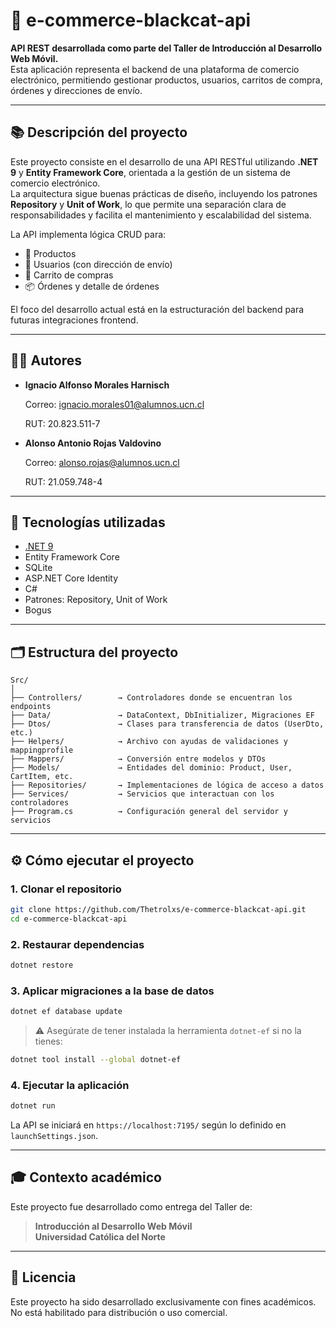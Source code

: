 # 🛒 e-commerce-blackcat-api

**API REST desarrollada como parte del Taller de Introducción al Desarrollo Web Móvil.**  
Esta aplicación representa el backend de una plataforma de comercio electrónico, permitiendo gestionar productos, usuarios, carritos de compra, órdenes y direcciones de envío.

---

## 📚 Descripción del proyecto

Este proyecto consiste en el desarrollo de una API RESTful utilizando **.NET 9** y **Entity Framework Core**, orientada a la gestión de un sistema de comercio electrónico.  
La arquitectura sigue buenas prácticas de diseño, incluyendo los patrones **Repository** y **Unit of Work**, lo que permite una separación clara de responsabilidades y facilita el mantenimiento y escalabilidad del sistema.

La API implementa lógica CRUD para:

- 🧴 Productos
- 👤 Usuarios (con dirección de envío)
- 🛒 Carrito de compras
- 📦 Órdenes y detalle de órdenes

El foco del desarrollo actual está en la estructuración del backend para futuras integraciones frontend.

---

## 🧑‍💻 Autores

- **Ignacio Alfonso Morales Harnisch**

    Correo: ignacio.morales01@alumnos.ucn.cl
  
    RUT: 20.823.511-7
  
- **Alonso Antonio Rojas Valdovino**

    Correo: alonso.rojas@alumnos.ucn.cl

    RUT: 21.059.748-4
---

## 🧱 Tecnologías utilizadas

- [.NET 9](https://learn.microsoft.com/en-us/dotnet/core/whats-new/dotnet-9)
- Entity Framework Core
- SQLite
- ASP.NET Core Identity
- C#
- Patrones: Repository, Unit of Work
- Bogus

---

## 🗂️ Estructura del proyecto

```
Src/
│
├── Controllers/        → Controladores donde se encuentran los endpoints
├── Data/               → DataContext, DbInitializer, Migraciones EF
├── Dtos/               → Clases para transferencia de datos (UserDto, etc.)
├── Helpers/            → Archivo con ayudas de validaciones y mappingprofile
├── Mappers/            → Conversión entre modelos y DTOs
├── Models/             → Entidades del dominio: Product, User, CartItem, etc.
├── Repositories/       → Implementaciones de lógica de acceso a datos
├── Services/           → Servicios que interactuan con los controladores
├── Program.cs          → Configuración general del servidor y servicios
```

---

## ⚙️ Cómo ejecutar el proyecto

### 1. Clonar el repositorio

```bash
git clone https://github.com/Thetrolxs/e-commerce-blackcat-api.git
cd e-commerce-blackcat-api
```

### 2. Restaurar dependencias

```bash
dotnet restore
```

### 3. Aplicar migraciones a la base de datos

```bash
dotnet ef database update
```

> ⚠️ Asegúrate de tener instalada la herramienta `dotnet-ef` si no la tienes:
```bash
dotnet tool install --global dotnet-ef
```

### 4. Ejecutar la aplicación

```bash
dotnet run
```

La API se iniciará en `https://localhost:7195/` según lo definido en `launchSettings.json`.

---

## 🎓 Contexto académico

Este proyecto fue desarrollado como entrega del Taller de:
> **Introducción al Desarrollo Web Móvil**  
> **Universidad Católica del Norte**

---

## 📝 Licencia

Este proyecto ha sido desarrollado exclusivamente con fines académicos.  
No está habilitado para distribución o uso comercial.
